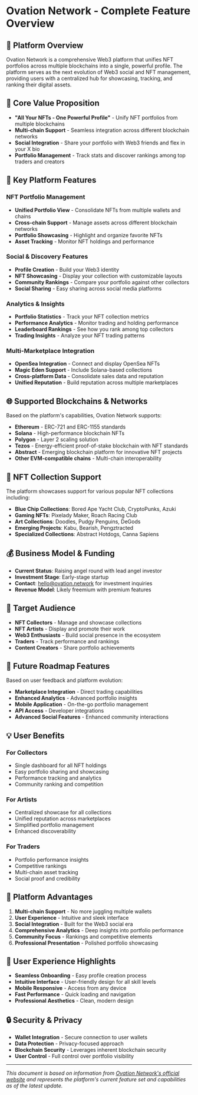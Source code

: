 # Ovation Network - Complete Feature Overview

## 🚀 **Platform Overview**
Ovation Network is a comprehensive Web3 platform that unifies NFT portfolios across multiple blockchains into a single, powerful profile. The platform serves as the next evolution of Web3 social and NFT management, providing users with a centralized hub for showcasing, tracking, and ranking their digital assets.

## 🎯 **Core Value Proposition**
- **"All Your NFTs - One Powerful Profile"** - Unify NFT portfolios from multiple blockchains
- **Multi-chain Support** - Seamless integration across different blockchain networks
- **Social Integration** - Share your portfolio with Web3 friends and flex in your X bio
- **Portfolio Management** - Track stats and discover rankings among top traders and creators

## 🔗 **Key Platform Features**

### **NFT Portfolio Management**
- **Unified Portfolio View** - Consolidate NFTs from multiple wallets and chains
- **Cross-chain Support** - Manage assets across different blockchain networks
- **Portfolio Showcasing** - Highlight and organize favorite NFTs
- **Asset Tracking** - Monitor NFT holdings and performance

### **Social & Discovery Features**
- **Profile Creation** - Build your Web3 identity
- **NFT Showcasing** - Display your collection with customizable layouts
- **Community Rankings** - Compare your portfolio against other collectors
- **Social Sharing** - Easy sharing across social media platforms

### **Analytics & Insights**
- **Portfolio Statistics** - Track your NFT collection metrics
- **Performance Analytics** - Monitor trading and holding performance
- **Leaderboard Rankings** - See how you rank among top collectors
- **Trading Insights** - Analyze your NFT trading patterns

### **Multi-Marketplace Integration**
- **OpenSea Integration** - Connect and display OpenSea NFTs
- **Magic Eden Support** - Include Solana-based collections
- **Cross-platform Data** - Consolidate sales data and reputation
- **Unified Reputation** - Build reputation across multiple marketplaces

## 🌐 **Supported Blockchains & Networks**
Based on the platform's capabilities, Ovation Network supports:
- **Ethereum** - ERC-721 and ERC-1155 standards
- **Solana** - High-performance blockchain NFTs
- **Polygon** - Layer 2 scaling solution
- **Tezos** - Energy-efficient proof-of-stake blockchain with NFT standards
- **Abstract** - Emerging blockchain platform for innovative NFT projects
- **Other EVM-compatible chains** - Multi-chain interoperability

## 🎨 **NFT Collection Support**
The platform showcases support for various popular NFT collections including:
- **Blue Chip Collections**: Bored Ape Yacht Club, CryptoPunks, Azuki
- **Gaming NFTs**: Pixelady Maker, Roach Racing Club
- **Art Collections**: Doodles, Pudgy Penguins, DeGods
- **Emerging Projects**: Kabu, Bearish, Pengztracted
- **Specialized Collections**: Abstract Hotdogs, Canna Sapiens

## 💰 **Business Model & Funding**
- **Current Status**: Raising angel round with lead angel investor
- **Investment Stage**: Early-stage startup
- **Contact**: hello@ovation.network for investment inquiries
- **Revenue Model**: Likely freemium with premium features

## 🎯 **Target Audience**
- **NFT Collectors** - Manage and showcase collections
- **NFT Artists** - Display and promote their work
- **Web3 Enthusiasts** - Build social presence in the ecosystem
- **Traders** - Track performance and rankings
- **Content Creators** - Share portfolio achievements

## 🔮 **Future Roadmap Features**
Based on user feedback and platform evolution:
- **Marketplace Integration** - Direct trading capabilities
- **Enhanced Analytics** - Advanced portfolio insights
- **Mobile Application** - On-the-go portfolio management
- **API Access** - Developer integrations
- **Advanced Social Features** - Enhanced community interactions

## 💡 **User Benefits**

### **For Collectors**
- Single dashboard for all NFT holdings
- Easy portfolio sharing and showcasing
- Performance tracking and analytics
- Community ranking and competition

### **For Artists**
- Centralized showcase for all collections
- Unified reputation across marketplaces
- Simplified portfolio management
- Enhanced discoverability

### **For Traders**
- Portfolio performance insights
- Competitive rankings
- Multi-chain asset tracking
- Social proof and credibility

## 🌟 **Platform Advantages**
1. **Multi-chain Support** - No more juggling multiple wallets
2. **User Experience** - Intuitive and sleek interface
3. **Social Integration** - Built for the Web3 social era
4. **Comprehensive Analytics** - Deep insights into portfolio performance
5. **Community Focus** - Rankings and competitive elements
6. **Professional Presentation** - Polished portfolio showcasing

## 📱 **User Experience Highlights**
- **Seamless Onboarding** - Easy profile creation process
- **Intuitive Interface** - User-friendly design for all skill levels
- **Mobile Responsive** - Access from any device
- **Fast Performance** - Quick loading and navigation
- **Professional Aesthetics** - Clean, modern design

## 🔒 **Security & Privacy**
- **Wallet Integration** - Secure connection to user wallets
- **Data Protection** - Privacy-focused approach
- **Blockchain Security** - Leverages inherent blockchain security
- **User Control** - Full control over portfolio visibility

---

*This document is based on information from [Ovation Network's official website](https://ovation.network/) and represents the platform's current feature set and capabilities as of the latest update.*
